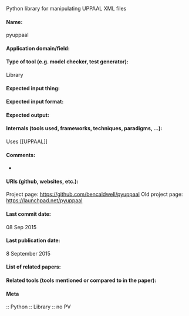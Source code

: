 Python library for manipulating UPPAAL XML files

#### Name:
pyuppaal

#### Application domain/field:

#### Type of tool (e.g. model checker, test generator):
Library

#### Expected input thing:

#### Expected input format:

#### Expected output:

#### Internals (tools used, frameworks, techniques, paradigms, ...):
Uses [[UPPAAL]]

#### Comments:
-

#### URIs (github, websites, etc.):
Project page: https://github.com/bencaldwell/pyuppaal
Old project page: https://launchpad.net/pyuppaal

#### Last commit date:
08 Sep 2015

#### Last publication date:
8 September 2015

#### List of related papers:

#### Related tools (tools mentioned or compared to in the paper):

#### Meta
:: Python
:: Library
:: no PV